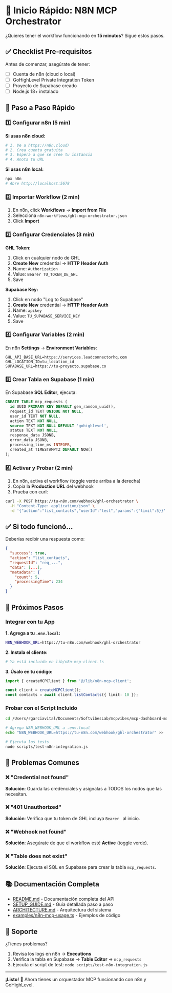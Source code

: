 # 🚀 Inicio Rápido: N8N MCP Orchestrator

¿Quieres tener el workflow funcionando en **15 minutos**? Sigue estos pasos.

## ✅ Checklist Pre-requisitos

Antes de comenzar, asegúrate de tener:

- [ ] Cuenta de n8n (cloud o local)
- [ ] GoHighLevel Private Integration Token
- [ ] Proyecto de Supabase creado
- [ ] Node.js 18+ instalado

## 📝 Paso a Paso Rápido

### 1️⃣ Configurar n8n (5 min)

**Si usas n8n cloud:**
```bash
# 1. Ve a https://n8n.cloud/
# 2. Crea cuenta gratuita
# 3. Espera a que se cree tu instancia
# 4. Anota tu URL
```

**Si usas n8n local:**
```bash
npx n8n
# Abre http://localhost:5678
```

### 2️⃣ Importar Workflow (2 min)

1. En n8n, click **Workflows** → **Import from File**
2. Selecciona `n8n-workflows/ghl-mcp-orchestrator.json`
3. Click **Import**

### 3️⃣ Configurar Credenciales (3 min)

**GHL Token:**
1. Click en cualquier nodo de GHL
2. **Create New** credential → **HTTP Header Auth**
3. Name: `Authorization`
4. Value: `Bearer TU_TOKEN_DE_GHL`
5. Save

**Supabase Key:**
1. Click en nodo "Log to Supabase"
2. **Create New** credential → **HTTP Header Auth**
3. Name: `apikey`
4. Value: `TU_SUPABASE_SERVICE_KEY`
5. Save

### 4️⃣ Configurar Variables (2 min)

En n8n **Settings** → **Environment Variables**:

```
GHL_API_BASE_URL=https://services.leadconnectorhq.com
GHL_LOCATION_ID=tu_location_id
SUPABASE_URL=https://tu-proyecto.supabase.co
```

### 5️⃣ Crear Tabla en Supabase (1 min)

En Supabase **SQL Editor**, ejecuta:

```sql
CREATE TABLE mcp_requests (
  id UUID PRIMARY KEY DEFAULT gen_random_uuid(),
  request_id TEXT UNIQUE NOT NULL,
  user_id TEXT NOT NULL,
  action TEXT NOT NULL,
  source TEXT NOT NULL DEFAULT 'gohighlevel',
  status TEXT NOT NULL,
  response_data JSONB,
  error_data JSONB,
  processing_time_ms INTEGER,
  created_at TIMESTAMPTZ DEFAULT NOW()
);
```

### 6️⃣ Activar y Probar (2 min)

1. En n8n, activa el workflow (toggle verde arriba a la derecha)
2. Copia la **Production URL** del webhook
3. Prueba con curl:

```bash
curl -X POST https://tu-n8n.com/webhook/ghl-orchestrator \
  -H "Content-Type: application/json" \
  -d '{"action":"list_contacts","userId":"test","params":{"limit":5}}'
```

## ✅ Si todo funcionó...

Deberías recibir una respuesta como:

```json
{
  "success": true,
  "action": "list_contacts",
  "requestId": "req_...",
  "data": [...],
  "metadata": {
    "count": 5,
    "processingTime": 234
  }
}
```

## 🎯 Próximos Pasos

### Integrar con tu App

**1. Agrega a tu `.env.local`:**
```bash
N8N_WEBHOOK_URL=https://tu-n8n.com/webhook/ghl-orchestrator
```

**2. Instala el cliente:**
```bash
# Ya está incluido en lib/n8n-mcp-client.ts
```

**3. Úsalo en tu código:**
```typescript
import { createMCPClient } from '@/lib/n8n-mcp-client';

const client = createMCPClient();
const contacts = await client.listContacts({ limit: 10 });
```

### Probar con el Script Incluido

```bash
cd /Users/rgarciavital/Documents/SoftvibesLab/mcpvibes/mcp-dashboard-manager

# Agrega N8N_WEBHOOK_URL a .env.local
echo "N8N_WEBHOOK_URL=https://tu-n8n.com/webhook/ghl-orchestrator" >> .env.local

# Ejecuta los tests
node scripts/test-n8n-integration.js
```

## 🐛 Problemas Comunes

### ❌ "Credential not found"
**Solución**: Guarda las credenciales y asígnalas a TODOS los nodos que las necesitan.

### ❌ "401 Unauthorized"
**Solución**: Verifica que tu token de GHL incluya `Bearer ` al inicio.

### ❌ "Webhook not found"
**Solución**: Asegúrate de que el workflow esté **Active** (toggle verde).

### ❌ "Table does not exist"
**Solución**: Ejecuta el SQL en Supabase para crear la tabla `mcp_requests`.

## 📚 Documentación Completa

- [README.md](README.md) - Documentación completa del API
- [SETUP_GUIDE.md](SETUP_GUIDE.md) - Guía detallada paso a paso
- [ARCHITECTURE.md](ARCHITECTURE.md) - Arquitectura del sistema
- [examples/n8n-mcp-usage.ts](../examples/n8n-mcp-usage.ts) - Ejemplos de código

## 💬 Soporte

¿Tienes problemas?
1. Revisa los logs en n8n → **Executions**
2. Verifica la tabla en Supabase → **Table Editor** → `mcp_requests`
3. Ejecuta el script de test: `node scripts/test-n8n-integration.js`

---

**¡Listo!** 🎉 Ahora tienes un orquestador MCP funcionando con n8n y GoHighLevel.
